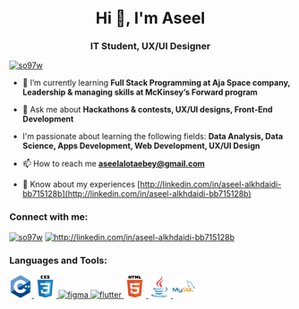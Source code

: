 <h1 align="center">Hi 👋, I'm Aseel</h1>
<h3 align="center">IT Student, UX/UI Designer</h3>

<p align="left"> <a href="https://twitter.com/so97w" target="blank"><img src="https://img.shields.io/twitter/follow/so97w?logo=twitter&style=for-the-badge" alt="so97w" /></a> </p>

- 🌱 I’m currently learning **Full Stack Programming at Aja Space company, Leadership & managing skills at McKinsey’s Forward program**

- 💬 Ask me about **Hackathons & contests, UX/UI designs, Front-End Development**

- I'm passionate about learning the following fields: **Data Analysis, Data Science, Apps Development, Web Development, UX/UI Design**
  
- 📫 How to reach me **aseelalotaebey@gmail.com**

- 📄 Know about my experiences [http://linkedin.com/in/aseel-alkhdaidi-bb715128b](http://linkedin.com/in/aseel-alkhdaidi-bb715128b)

<h3 align="left">Connect with me:</h3>
<p align="left">
<a href="https://twitter.com/so97w" target="blank"><img align="center" src="https://raw.githubusercontent.com/rahuldkjain/github-profile-readme-generator/master/src/images/icons/Social/twitter.svg" alt="so97w" height="30" width="40" /></a>
<a href="https://linkedin.com/in/http://linkedin.com/in/aseel-alkhdaidi-bb715128b" target="blank"><img align="center" src="https://raw.githubusercontent.com/rahuldkjain/github-profile-readme-generator/master/src/images/icons/Social/linked-in-alt.svg" alt="http://linkedin.com/in/aseel-alkhdaidi-bb715128b" height="30" width="40" /></a>
</p>

<h3 align="left">Languages and Tools:</h3>
<p align="left"> <a href="https://www.w3schools.com/cpp/" target="_blank" rel="noreferrer"> <img src="https://raw.githubusercontent.com/devicons/devicon/master/icons/cplusplus/cplusplus-original.svg" alt="cplusplus" width="40" height="40"/> </a> <a href="https://www.w3schools.com/css/" target="_blank" rel="noreferrer"> <img src="https://raw.githubusercontent.com/devicons/devicon/master/icons/css3/css3-original-wordmark.svg" alt="css3" width="40" height="40"/> </a> <a href="https://www.figma.com/" target="_blank" rel="noreferrer"> <img src="https://www.vectorlogo.zone/logos/figma/figma-icon.svg" alt="figma" width="40" height="40"/> </a> <a href="https://flutter.dev" target="_blank" rel="noreferrer"> <img src="https://www.vectorlogo.zone/logos/flutterio/flutterio-icon.svg" alt="flutter" width="40" height="40"/> </a> <a href="https://www.w3.org/html/" target="_blank" rel="noreferrer"> <img src="https://raw.githubusercontent.com/devicons/devicon/master/icons/html5/html5-original-wordmark.svg" alt="html5" width="40" height="40"/> </a> <a href="https://www.java.com" target="_blank" rel="noreferrer"> <img src="https://raw.githubusercontent.com/devicons/devicon/master/icons/java/java-original.svg" alt="java" width="40" height="40"/> </a> <a href="https://www.mysql.com/" target="_blank" rel="noreferrer"> <img src="https://raw.githubusercontent.com/devicons/devicon/master/icons/mysql/mysql-original-wordmark.svg" alt="mysql" width="40" height="40"/> </a> </p>
